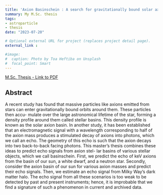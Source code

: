 ```yaml
---
title: 'Axion Basinschein : A search for gravitationally bound solar axions via stimulated decay into photons'
summary: My M.Sc. thesis
tags:
- astroparticle
- thesis
date: "2023-07-20"

# Optional external URL for project (replaces project detail page).
external_link : 

#image:
#  caption: Photo by Toa Heftiba on Unsplash
#  focal_point: Smart
---
```

[M.Sc. Thesis - Link to PDF](/files/projects/msc_kulkarni_thesis.pdf)

## Abstract
A recent study has found that massive particles like axions emitted from stars
can enter gravitationally bound orbits around them. These particles then accu-
mulate over the large astronomical lifetime of the star, forming a density profile
around them called stellar basins. This density profile is known as the solar
axion basin. In another study, it has been established that an electromagnetic
signal with a wavelength corresponding to half of the axion mass produces a
stimulated decay of axions into photons, which we call an echo. The geometry
of this echo is such that the axion decays into two back-to-back facing photons.
This master’s thesis combines these ideas to predict echo signals from axion stel-
lar basins of various stellar objects, which we call basinschein. First, we predict
the echo of keV axions from the basin of our sun, a white dwarf, and a neutron
star. Secondly, consider the axion basin of our sun for various axion masses and
predict their echo signals. Then, we estimate an echo signal from Milky Way’s
dark matter halo. The echo signal from all these scenarios is too weak to be
detected by past and present instruments; hence, it is improbable that we find a
signature of such a phenomenon in current and archived data.